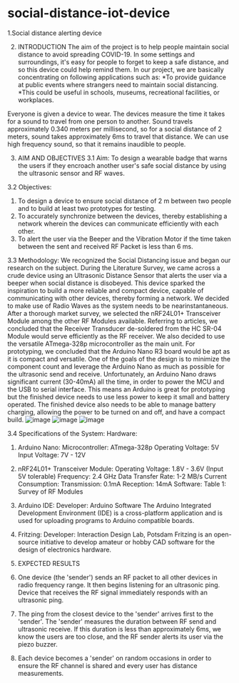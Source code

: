 # social-distance-iot-device
1.Social distance alerting device

2. INTRODUCTION
The aim of the project is to help people maintain social distance to avoid spreading COVID-19. In some settings and surroundings, it's easy for people to forget to keep а safe distance, and so this device could help remind them.
In our project, we are basically concentrating on following applications such as:
*To provide guidance at public events where strangers need to maintain social distancing.
*This could be useful in schools, museums, recreational facilities, or workplaces.

Everyone is given a device to wear. The devices measure the time it takes for a sound to travel from one person to another. Sound travels approximately 0.340 meters per millisecond, so for a social distance of 2 meters, sound takes approximately 6ms to travel that distance. We can use high frequency sound, so that it remains inaudible to people.

3. AIM AND OBJECTIVES
3.1 Aim:
To design a wearable badge that warns the users if they encroach another user's safe social distance by using the ultrasonic sensor and RF waves.

3.2 Objectives:
1. To design a device to ensure social distance of 2 m between two people and to build at least two prototypes for testing.
2. To accurately synchronize between the devices, thereby establishing a network wherein the devices can communicate efficiently with each other.
3. To alert the user via the Beeper and the Vibration Motor if the time taken between the sent and received RF Packet is less than 6 ms.

3.3 Methodology:
We recognized the Social Distancing issue and began our research on the subject. During the Literature Survey, we came across a crude device using an Ultrasonic Distance Sensor that alerts the user via a beeper when social distance is disobeyed. This device sparked the inspiration to build a more reliable and compact device, capable of communicating with other devices, thereby forming a network.
We decided to make use of Radio Waves as the system needs to be nearinstantaneous. After a thorough market survey, we selected the nRF24L01+ Transceiver Module among the other RF Modules available. Referring to articles, we concluded that the Receiver Transducer de-soldered from the HC SR-04 Module would serve efficiently as the RF receiver. We also decided to use the versatile ATmega-328p microcontroller as the main unit. For prototyping, we concluded that the Arduino Nano R3 board would be apt as it is compact and versatile.
One of the goals of the design is to minimize the component count and leverage the Arduino Nano as much as possible for the ultrasonic send and receive. Unfortunately, an Arduino Nano draws significant current (30-40mA) all the time, in order to power the MCU and the USB to serial interface. This means an Arduino is great for prototyping but the finished device needs to use less power to keep it small and battery operated. The finished device also needs to be able to manage battery charging, allowing the power to be turned on and off, and have a compact build.
![image](https://github.com/user-attachments/assets/9853b147-31d5-4d07-8967-25746c268698)
![image](https://github.com/user-attachments/assets/9f747726-dd0c-4e08-a360-c1191f01d212)
![image](https://github.com/user-attachments/assets/73b9aa97-92a6-4fb8-b4ea-76f022ee687a)

3.4 Specifications of the System:
Hardware:
1. Arduino Nanо:
Microcontroller: ATmega-328p
Operating Voltage: 5V
Input Voltage: 7V - 12V
2. nRF24L01+ Transceiver Module:
Operating Voltage: 1.8V - 3.6V (Input 5V tolerable)
Frequency: 2.4 GHz
Data Transfer Rate: 1-2 MB/s
Current Consumption: Transmission: 0.1mA
Reception: 14mA
Software:
Table 1: Survey of RF Modules
1. Arduino IDE:
Developer: Arduino Software
The Arduino Integrated Development Environment (IDE) is a cross-platform
application and is used for uploading programs to Arduino compatible boards.
2. Fritzing:
Developer: Interaction Design Lab, Potsdam
Fritzing is an open-source initiative to develop amateur or hobby CAD software for
the design of electronics hardware.

7. EXPECTED RESULTS
1. One device (the 'sender') sends an RF packet to all other devices in radio frequency range. It then begins listening for an ultrasonic ping. Device that receives the RF signal immediately responds with an ultrasonic ping.
2. The ping from the closest device to the 'sender' arrives first to the 'sender'. The 'sender' measures the duration between RF send and ultrasonic receive. If this duration is less than approximately 6ms, we know the users are too close, and the RF sender alerts its user via the piezo buzzer.
3. Each device becomes a 'sender' on random occasions in order to ensure the RF channel is shared and every user has distance measurements.
   
